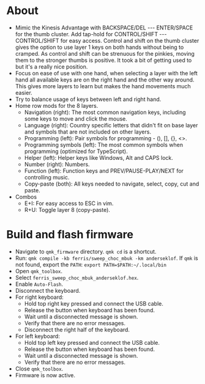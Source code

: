 # About

-   Mimic the Kinesis Advantage with BACKSPACE/DEL --- ENTER/SPACE for the thumb cluster. Add tap-hold for CONTROL/SHIFT --- CONTROL/SHIFT for easy access. Control and shift on the thumb cluster gives the option to use layer 1 keys on both hands without being to cramped. As control and shift can be strenuous for the pinkies, moving them to the stronger thumbs is positive. It took a bit of getting used to but it's a really nice position.
-   Focus on ease of use with one hand, when selecting a layer with the left hand all available keys are on the right hand and the other way around. This gives more layers to learn but makes the hand movements much easier.
-   Try to balance usage of keys between left and right hand.
-   Home row mods for the 8 layers.
    -   Navigation (right): The most common navigation keys, including some keys to move and click the mouse.
    -   Language (right): Country specific letters that didn't fit on base layer and symbols that are not included on other layers.
    -   Programming (left): Pair symbols for programming - (), [], {}, <>.
    -   Programming symbols (left): The most common symbols when programming (optimized for TypeScript).
    -   Helper (left): Helper keys like Windows, Alt and CAPS lock.
    -   Number (right): Numbers.
    -   Function (left): Function keys and PREV/PAUSE-PLAY/NEXT for controlling music.
    -   Copy-paste (both): All keys needed to navigate, select, copy, cut and paste.
-   Combos
    -   E+I: For easy access to ESC in vim.
    -   R+U: Toggle layer 8 (copy-paste).

# Build and flash firmware

-   Navigate to `qmk_firmware` directory. `qmk cd` is a shortcut.
-   Run: `qmk compile -kb ferris/sweep_choc_mbuk -km anderseklof`. If `qmk` is not found, export the `PATH`: `export PATH=$PATH:~/.local/bin`
-   Open `qmk_toolbox`.
-   Select `ferris_sweep_choc_mbuk_anderseklof.hex`.
-   Enable `Auto-Flash`.
-   Disconnect the keyboard.
-   For right keyboard:
    -   Hold top right key pressed and connect the USB cable.
    -   Release the button when keyboard has been found.
    -   Wait until a disconnected message is shown.
    -   Verify that there are no error messages.
    -   Disconnect the right half of the keyboard.
-   For left keyboard:
    -   Hold top left key pressed and connect the USB cable.
    -   Release the button when keyboard has been found.
    -   Wait until a disconnected message is shown.
    -   Verify that there are no error messages.
-   Close `qmk_toolbox`.
-   Firmware is now active.
